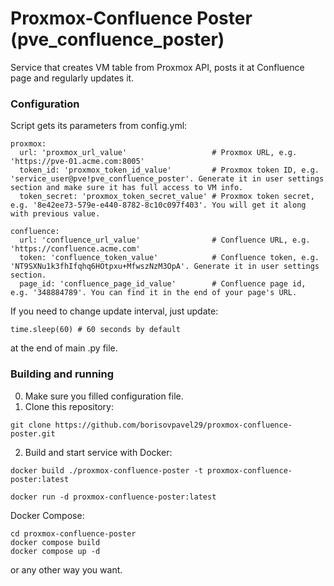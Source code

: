 # Proxmox-Confluence Poster (pve_confluence_poster)
Service that creates VM table from Proxmox API, posts it at Confluence page and regularly updates it.

### Configuration

Script gets its parameters from config.yml:
```
proxmox:
  url: 'proxmox_url_value'                   # Proxmox URL, e.g. 'https://pve-01.acme.com:8005'
  token_id: 'proxmox_token_id_value'         # Proxmox token ID, e.g. 'service_user@pve!pve_confluence_poster'. Generate it in user settings section and make sure it has full access to VM info.
  token_secret: 'proxmox_token_secret_value' # Proxmox token secret, e.g. '8e42ee73-579e-e440-8782-8c10c097f403'. You will get it along with previous value.

confluence:
  url: 'confluence_url_value'                # Confluence URL, e.g. 'https://confluence.acme.com'
  token: 'confluence_token_value'            # Confluence token, e.g. 'NT9SXNu1k3fhIfqhq6HOtpxu+MfwszNzM3OpA'. Generate it in user settings section.
  page_id: 'confluence_page_id_value'        # Confluence page id, e.g. '348884789'. You can find it in the end of your page's URL.
  ```

If you need to change update interval, just update:
```
time.sleep(60) # 60 seconds by default
```
at the end of main .py file.

  ### Building and running
  0. Make sure you filled configuration file.
  1. Clone this repository:
  ```
  git clone https://github.com/borisovpavel29/proxmox-confluence-poster.git
  ```
  2. Build and start service with Docker:
  ```
  docker build ./proxmox-confluence-poster -t proxmox-confluence-poster:latest

  docker run -d proxmox-confluence-poster:latest
  ```
Docker Compose:
  ```
  cd proxmox-confluence-poster
  docker compose build
  docker compose up -d
  ```
or any other way you want.